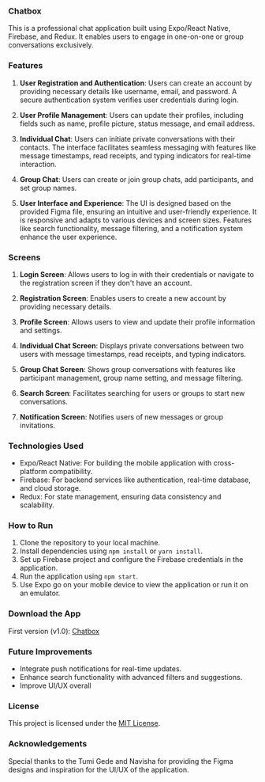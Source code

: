### Chatbox

This is a professional chat application built using Expo/React Native, Firebase, and Redux. It enables users to engage in one-on-one or group conversations exclusively.

### Features

1. **User Registration and Authentication**: Users can create an account by providing necessary details like username, email, and password. A secure authentication system verifies user credentials during login.

2. **User Profile Management**: Users can update their profiles, including fields such as name, profile picture, status message, and email address.

3. **Individual Chat**: Users can initiate private conversations with their contacts. The interface facilitates seamless messaging with features like message timestamps, read receipts, and typing indicators for real-time interaction.

4. **Group Chat**: Users can create or join group chats, add participants, and set group names.

5. **User Interface and Experience**: The UI is designed based on the provided Figma file, ensuring an intuitive and user-friendly experience. It is responsive and adapts to various devices and screen sizes. Features like search functionality, message filtering, and a notification system enhance the user experience.

### Screens

1. **Login Screen**: Allows users to log in with their credentials or navigate to the registration screen if they don't have an account.

2. **Registration Screen**: Enables users to create a new account by providing necessary details.

3. **Profile Screen**: Allows users to view and update their profile information and settings.

4. **Individual Chat Screen**: Displays private conversations between two users with message timestamps, read receipts, and typing indicators.

5. **Group Chat Screen**: Shows group conversations with features like participant management, group name setting, and message filtering.

6. **Search Screen**: Facilitates searching for users or groups to start new conversations.

7. **Notification Screen**: Notifies users of new messages or group invitations.

### Technologies Used

- Expo/React Native: For building the mobile application with cross-platform compatibility.
- Firebase: For backend services like authentication, real-time database, and cloud storage.
- Redux: For state management, ensuring data consistency and scalability.

### How to Run

1. Clone the repository to your local machine.
2. Install dependencies using `npm install` or `yarn install`.
3. Set up Firebase project and configure the Firebase credentials in the application.
4. Run the application using `npm start`.
5. Use Expo go on your mobile device to view the application or run it on an emulator.

### Download the App

First version (v1.0): [Chatbox](https://drive.google.com/file/d/1IXMiI6VnF_7UYra7S5F28c7LMJhy7K5v/view?usp=drive_link)

### Future Improvements

- Integrate push notifications for real-time updates.
- Enhance search functionality with advanced filters and suggestions.
- Improve UI/UX overall

### License

This project is licensed under the [MIT License](https://opensource.org/licenses/MIT).

### Acknowledgements

Special thanks to the Tumi Gede and Navisha for providing the Figma designs and inspiration for the UI/UX of the application.
